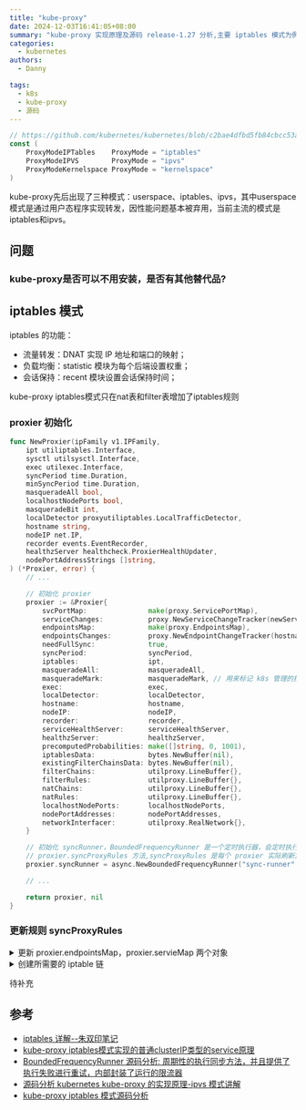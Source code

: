```yaml
---
title: "kube-proxy"
date: 2024-12-03T16:41:05+08:00
summary: "kube-proxy 实现原理及源码 release-1.27 分析,主要 iptables 模式为例讲解"
categories:
  - kubernetes
authors:
  - Danny

tags:
  - k8s
  - kube-proxy
  - 源码
---
```



```go
// https://github.com/kubernetes/kubernetes/blob/c2bae4dfbd5fb84cbcc53a949231935276a75a51/pkg/proxy/apis/config/types.go
const (
	ProxyModeIPTables    ProxyMode = "iptables"
	ProxyModeIPVS        ProxyMode = "ipvs"
	ProxyModeKernelspace ProxyMode = "kernelspace"
)

```
kube-proxy先后出现了三种模式：userspace、iptables、ipvs，其中userspace模式是通过用户态程序实现转发，因性能问题基本被弃用，当前主流的模式是iptables和ipvs。


## 问题

### kube-proxy是否可以不用安装，是否有其他替代品?


## iptables 模式

iptables 的功能：

- 流量转发：DNAT 实现 IP 地址和端口的映射；
- 负载均衡：statistic 模块为每个后端设置权重；
- 会话保持：recent 模块设置会话保持时间；

kube-proxy iptables模式只在nat表和filter表增加了iptables规则

### proxier 初始化

```go
func NewProxier(ipFamily v1.IPFamily,
	ipt utiliptables.Interface,
	sysctl utilsysctl.Interface,
	exec utilexec.Interface,
	syncPeriod time.Duration,
	minSyncPeriod time.Duration,
	masqueradeAll bool,
	localhostNodePorts bool,
	masqueradeBit int,
	localDetector proxyutiliptables.LocalTrafficDetector,
	hostname string,
	nodeIP net.IP,
	recorder events.EventRecorder,
	healthzServer healthcheck.ProxierHealthUpdater,
	nodePortAddressStrings []string,
) (*Proxier, error) {
    // ...

	// 初始化 proxier
	proxier := &Proxier{
		svcPortMap:               make(proxy.ServicePortMap),
		serviceChanges:           proxy.NewServiceChangeTracker(newServiceInfo, ipFamily, recorder, nil),
		endpointsMap:             make(proxy.EndpointsMap),
		endpointsChanges:         proxy.NewEndpointChangeTracker(hostname, newEndpointInfo, ipFamily, recorder, nil),
		needFullSync:             true,
		syncPeriod:               syncPeriod,
		iptables:                 ipt,
		masqueradeAll:            masqueradeAll,
		masqueradeMark:           masqueradeMark, // 用来标记 k8s 管理的报文，masqueradeBit 默认为 14, 标记 0x4000 的报文（即 POD 发出的报文)，在离开 Node 的时候需要进行 SNAT 转换
		exec:                     exec,
		localDetector:            localDetector,
		hostname:                 hostname,
		nodeIP:                   nodeIP,
		recorder:                 recorder,
		serviceHealthServer:      serviceHealthServer,
		healthzServer:            healthzServer,
		precomputedProbabilities: make([]string, 0, 1001),
		iptablesData:             bytes.NewBuffer(nil),
		existingFilterChainsData: bytes.NewBuffer(nil),
		filterChains:             utilproxy.LineBuffer{},
		filterRules:              utilproxy.LineBuffer{},
		natChains:                utilproxy.LineBuffer{},
		natRules:                 utilproxy.LineBuffer{},
		localhostNodePorts:       localhostNodePorts,
		nodePortAddresses:        nodePortAddresses,
		networkInterfacer:        utilproxy.RealNetwork{},
	}

    // 初始化 syncRunner，BoundedFrequencyRunner 是一个定时执行器，会定时执行
    // proxier.syncProxyRules 方法,syncProxyRules 是每个 proxier 实际刷新iptables 规则的方法
	proxier.syncRunner = async.NewBoundedFrequencyRunner("sync-runner", proxier.syncProxyRules, minSyncPeriod, time.Hour, burstSyncs)

    // ...

	return proxier, nil
}
```


### 更新规则 syncProxyRules 

<details>
    <summary> 更新 proxier.endpointsMap，proxier.servieMap 两个对象 </summary>
    <p>
    </p>
    <pre><code>
func (proxier *Proxier) syncProxyRules() {
	proxier.mu.Lock()
	defer proxier.mu.Unlock()
    // ...
	serviceUpdateResult := proxier.svcPortMap.Update(proxier.serviceChanges)
	endpointUpdateResult := proxier.endpointsMap.Update(proxier.endpointsChanges)
}
	</code></pre>
</details>


<details>
    <summary> 创建所需要的 iptable 链 </summary>
    <p>
    </p>
    <pre><code>
if !tryPartialSync {
	for _, jump := range append(iptablesJumpChains, iptablesKubeletJumpChains...) {
		// 创建自定义链
		if _, err := proxier.iptables.EnsureChain(jump.table, jump.dstChain); err != nil {
			klog.ErrorS(err, "Failed to ensure chain exists", "table", jump.table, "chain", jump.dstChain)
			return
		}
		args := jump.extraArgs
		if jump.comment != "" {
			args = append(args, "-m", "comment", "--comment", jump.comment)
		}
		args = append(args, "-j", string(jump.dstChain))
		// 插入到已有的链
		if _, err := proxier.iptables.EnsureRule(utiliptables.Prepend, jump.table, jump.srcChain, args...); err != nil {
			klog.ErrorS(err, "Failed to ensure chain jumps", "table", jump.table, "srcChain", jump.srcChain, "dstChain", jump.dstChain)
			return
		}
	}
}
	</code></pre>
</details>


待补充



## 参考

- [iptables 详解--朱双印笔记](https://www.zsythink.net/archives/tag/iptables/page/1)
- [kube-proxy iptables模式实现的普通clusterIP类型的service原理](https://juejin.cn/post/7134143215380201479)
- [BoundedFrequencyRunner 源码分析: 周期性的执行同步方法，并且提供了执行失败进行重试，内部封装了运行的限流器](https://juejin.cn/post/7326478882068447242)
- [源码分析 kubernetes kube-proxy 的实现原理-ipvs 模式讲解](https://github.com/rfyiamcool/notes/blob/main/kubernetes_kube_proxy_code.md)
- [kube-proxy iptables 模式源码分析](https://cloud.tencent.com/developer/article/1553957)